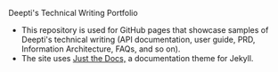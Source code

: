Deepti's Technical Writing Portfolio

* This repository is used for GitHub pages that showcase samples of Deepti's technical writing (API documentation, user guide, PRD, Information Architecture, FAQs, and so on).
* The site uses [Just the Docs,](https://github.com/just-the-docs/just-the-docs) a documentation theme for Jekyll.
